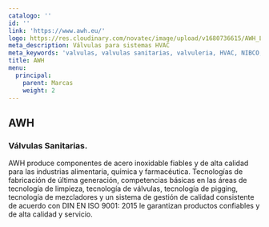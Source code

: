 ```yaml
---
catalogo: ''
id: ''
link: 'https://www.awh.eu/'
logo: https://res.cloudinary.com/novatec/image/upload/v1680736615/AWH_LOGO_beqazj.jpg
meta_description: Válvulas para sistemas HVAC
meta_keywords: 'valvulas, valvulas sanitarias, valvuleria, HVAC, NIBCO, VNE'
title: AWH
menu:
  principal:
    parent: Marcas
    weight: 2
---
```





## AWH

### Válvulas Sanitarias.

AWH produce componentes de acero inoxidable fiables y de alta calidad para las industrias alimentaria, química y farmacéutica. Tecnologías de fabricación de última generación, competencias básicas en las áreas de tecnología de limpieza, tecnología de válvulas, tecnología de pigging, tecnología de mezcladores y un sistema de gestión de calidad consistente de acuerdo con DIN EN ISO 9001: 2015 le garantizan productos confiables y de alta calidad y servicio.
